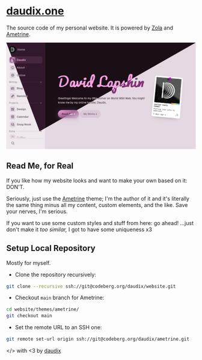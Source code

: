# [daudix.one](https://daudix.one)

The source code of my personal website. It is powered by [Zola](https://www.getzola.org) and [Ametrine](https://ametrine.daudix.one).

![Screenshot](screenshot.png)

## Read Me, for Real

If you like how my website looks and want to make your own based on it: DON'T.

Seriously, just use the [Ametrine](https://ametrine.daudix.one) theme; I'm the author of it and it's literally the same thing minus all my content, custom elements, and the like. Save your nerves, I'm serious.

If you want to use some custom styles and stuff from here: go ahead! ...just don't make it *too similar,* I got to have some uniqueness x3

## Setup Local Repository

Mostly for myself.

- Clone the repository recursively:

```bash
git clone --recursive ssh://git@codeberg.org/daudix/website.git
```

- Checkout `main` branch for Ametrine:

```bash
cd website/themes/ametrine/
git checkout main
```

- Set the remote URL to an SSH one:

```bash
git remote set-url origin ssh://git@codeberg.org/daudix/ametrine.git
```

</> with <3 by [daudix](https://daudix.one)
